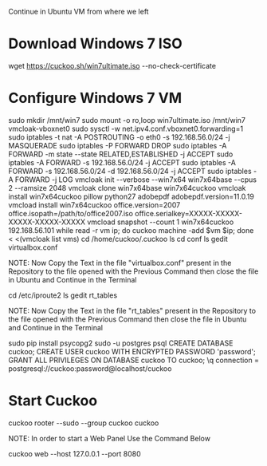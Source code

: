 Continue in Ubuntu VM from where we left

# Download Windows 7 ISO

wget https://cuckoo.sh/win7ultimate.iso --no-check-certificate

# Configure Windows 7 VM

sudo mkdir /mnt/win7
sudo mount -o ro,loop win7ultimate.iso /mnt/win7
vmcloak-vboxnet0
sudo sysctl -w net.ipv4.conf.vboxnet0.forwarding=1
sudo iptables -t nat -A POSTROUTING -o eth0 -s 192.168.56.0/24 -j MASQUERADE
sudo iptables -P FORWARD DROP
sudo iptables -A FORWARD -m state --state RELATED,ESTABLISHED -j ACCEPT
sudo iptables -A FORWARD -s 192.168.56.0/24 -j ACCEPT
sudo iptables -A FORWARD -s 192.168.56.0/24 -d 192.168.56.0/24 -j ACCEPT
sudo iptables -A FORWARD -j LOG
vmcloak init --verbose --win7x64 win7x64base --cpus 2 --ramsize 2048
vmcloak clone win7x64base win7x64cuckoo
vmcloak install win7x64cuckoo pillow python27 adobepdf adobepdf.version=11.0.19
vmcload install win7x64cuckoo office.version=2007 office.isopath=/path/to/office2007.iso office.serialkey=XXXXX-XXXXX-XXXXX-XXXXX-XXXXX
vmcload snapshot --count 1 win7x64cuckoo 192.168.56.101
while read -r vm ip; do cuckoo machine -add $vm $ip; done < <(vmcloak list vms)
cd /home/cuckoo/.cuckoo
ls
cd conf
ls
gedit virtualbox.conf

NOTE: Now Copy the Text in the file "virtualbox.conf" present in the Repository to the file opened with the Previous Command then close the file in Ubuntu and Continue in the Terminal

cd /etc/iproute2
ls
gedit rt_tables

NOTE: Now Copy the Text in the file "rt_tables" present in the Repository to the file opened with the Previous Command then close the file in Ubuntu and Continue in the Terminal

sudo pip install psycopg2
sudo -u postgres psql
CREATE DATABASE cuckoo;
CREATE USER cuckoo WITH ENCRYPTED PASSWORD 'password';
GRANT ALL PRIVILEGES ON DATABASE cuckoo TO cuckoo;
\q
connection = postgresql://cuckoo:password@localhost/cuckoo

# Start Cuckoo

cuckoo rooter --sudo --group cuckoo
cuckoo

NOTE: In order to start a Web Panel Use the Command Below

cuckoo web --host 127.0.0.1 --port 8080
